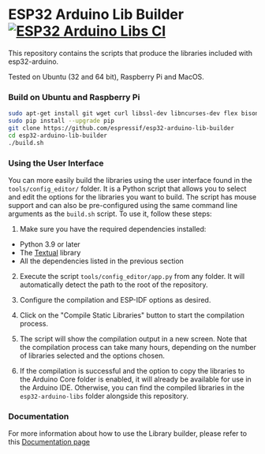 # ESP32 Arduino Lib Builder [![ESP32 Arduino Libs CI](https://github.com/espressif/esp32-arduino-lib-builder/actions/workflows/push.yml/badge.svg)](https://github.com/espressif/esp32-arduino-lib-builder/actions/workflows/push.yml)

This repository contains the scripts that produce the libraries included with esp32-arduino.

Tested on Ubuntu (32 and 64 bit), Raspberry Pi and MacOS.

### Build on Ubuntu and Raspberry Pi
```bash
sudo apt-get install git wget curl libssl-dev libncurses-dev flex bison gperf python python-pip python-setuptools python-serial python-click python-cryptography python-future python-pyparsing python-pyelftools cmake ninja-build ccache jq
sudo pip install --upgrade pip
git clone https://github.com/espressif/esp32-arduino-lib-builder
cd esp32-arduino-lib-builder
./build.sh
```

### Using the User Interface

You can more easily build the libraries using the user interface found in the `tools/config_editor/` folder.
It is a Python script that allows you to select and edit the options for the libraries you want to build.
The script has mouse support and can also be pre-configured using the same command line arguments as the `build.sh` script.
To use it, follow these steps:

1. Make sure you have the required dependencies installed:
  - Python 3.9 or later
  - The [Textual](https://github.com/textualize/textual/) library
  - All the dependencies listed in the previous section

2. Execute the script `tools/config_editor/app.py` from any folder. It will automatically detect the path to the root of the repository.

3. Configure the compilation and ESP-IDF options as desired.

4. Click on the "Compile Static Libraries" button to start the compilation process.

5. The script will show the compilation output in a new screen. Note that the compilation process can take many hours, depending on the number of libraries selected and the options chosen.

6. If the compilation is successful and the option to copy the libraries to the Arduino Core folder is enabled, it will already be available for use in the Arduino IDE. Otherwise, you can find the compiled libraries in the `esp32-arduino-libs` folder alongside this repository.

### Documentation

For more information about how to use the Library builder, please refer to this [Documentation page](https://docs.espressif.com/projects/arduino-esp32/en/latest/lib_builder.html?highlight=lib%20builder)
